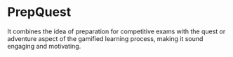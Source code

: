 # PrepQuest
It combines the idea of preparation for competitive exams with the quest or adventure aspect of the gamified learning process, making it sound engaging and motivating.
